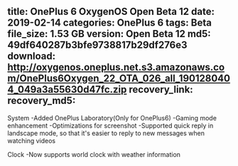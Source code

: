 title: OnePlus 6 OxygenOS Open Beta 12
date: 2019-02-14
categories: OnePlus 6
tags: Beta
file_size: 1.53 GB
version: Open Beta 12
md5: 49df640287b3bfe9738817b29df276e3
download: http://oxygenos.oneplus.net.s3.amazonaws.com/OnePlus6Oxygen_22_OTA_026_all_1901280404_049a3a55630d47fc.zip
recovery_link:
recovery_md5: 
---
System
-Added OnePlus Laboratory(Only for OnePlus6)
-Gaming mode enhancement
-Optimizations for screenshot
-Supported quick reply in landscape mode, so that it's easier to reply to new messages when watching videos

Clock
-Now supports world clock with weather information
